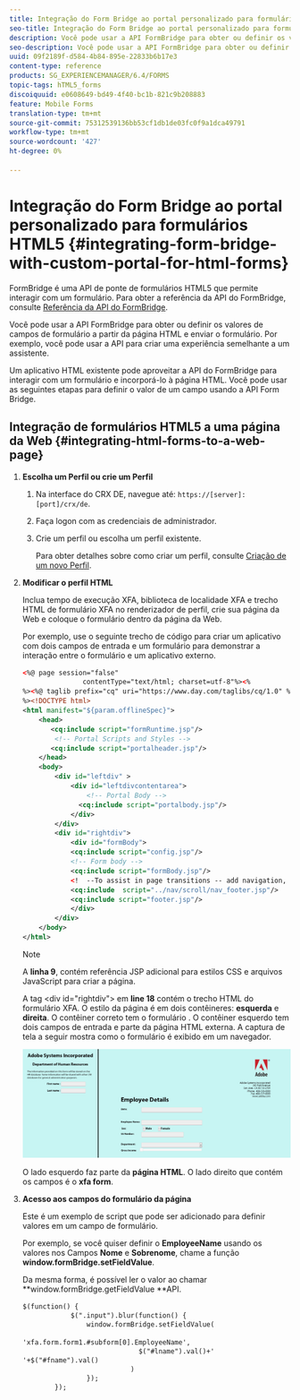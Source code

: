 ```yaml
---
title: Integração do Form Bridge ao portal personalizado para formulários HTML5
seo-title: Integração do Form Bridge ao portal personalizado para formulários HTML5
description: Você pode usar a API FormBridge para obter ou definir os valores de campos de formulário a partir da página HTML e enviar o formulário.
seo-description: Você pode usar a API FormBridge para obter ou definir os valores de campos de formulário a partir da página HTML e enviar o formulário.
uuid: 09f2189f-d584-4b84-895e-22833b6b17e3
content-type: reference
products: SG_EXPERIENCEMANAGER/6.4/FORMS
topic-tags: hTML5_forms
discoiquuid: e0608649-bd49-4f40-bc1b-821c9b208883
feature: Mobile Forms
translation-type: tm+mt
source-git-commit: 75312539136bb53cf1db1de03fc0f9a1dca49791
workflow-type: tm+mt
source-wordcount: '427'
ht-degree: 0%

---
```



# Integração do Form Bridge ao portal personalizado para formulários HTML5 {#integrating-form-bridge-with-custom-portal-for-html-forms}

FormBridge é uma API de ponte de formulários HTML5 que permite interagir com um formulário. Para obter a referência da API do FormBridge, consulte [Referência da API do FormBridge](/help/forms/using/form-bridge-apis.md).

Você pode usar a API FormBridge para obter ou definir os valores de campos de formulário a partir da página HTML e enviar o formulário. Por exemplo, você pode usar a API para criar uma experiência semelhante a um assistente.

Um aplicativo HTML existente pode aproveitar a API do FormBridge para interagir com um formulário e incorporá-lo à página HTML. Você pode usar as seguintes etapas para definir o valor de um campo usando a API Form Bridge.

## Integração de formulários HTML5 a uma página da Web {#integrating-html-forms-to-a-web-page}

1. **Escolha um Perfil ou crie um Perfil**

   1. Na interface do CRX DE, navegue até: `https://[server]:[port]/crx/de`.
   1. Faça logon com as credenciais de administrador.
   1. Crie um perfil ou escolha um perfil existente.

      Para obter detalhes sobre como criar um perfil, consulte [Criação de um novo Perfil](/help/forms/using/custom-profile.md).

1. **Modificar o perfil HTML**

   Inclua tempo de execução XFA, biblioteca de localidade XFA e trecho HTML de formulário XFA no renderizador de perfil, crie sua página da Web e coloque o formulário dentro da página da Web.

   Por exemplo, use o seguinte trecho de código para criar um aplicativo com dois campos de entrada e um formulário para demonstrar a interação entre o formulário e um aplicativo externo.

   ```xml
   <%@ page session="false"
                  contentType="text/html; charset=utf-8"%><%
   %><%@ taglib prefix="cq" uri="https://www.day.com/taglibs/cq/1.0" %><%
   %><!DOCTYPE html>
   <html manifest="${param.offlineSpec}">
       <head>
          <cq:include script="formRuntime.jsp"/>
           <!-- Portal Scripts and Styles -->
          <cq:include script="portalheader.jsp"/> 
       </head>
       <body>
           <div id="leftdiv" >
               <div id="leftdivcontentarea">   
                   <!-- Portal Body -->
                 <cq:include script="portalbody.jsp"/>  
               </div>
           </div>
           <div id="rightdiv">
               <div id="formBody">
               <cq:include script="config.jsp"/>
               <!-- Form body -->
               <cq:include script="formBody.jsp"/>
               <!  --To assist in page transitions -- add navigation, based on scrolling -->
               <cq:include  script="../nav/scroll/nav_footer.jsp"/>
               <cq:include script="footer.jsp"/>
               </div>    
           </div>
       </body>
   </html>
   ```

   >[!NOTE]
   >
   >A **linha 9**, contém referência JSP adicional para estilos CSS e arquivos JavaScript para criar a página.
   >
   >A tag &lt;div id=&quot;rightdiv&quot;> em **line 18** contém o trecho HTML do formulário XFA.
   O estilo da página é em dois contêineres: **esquerda** e **direita**. O contêiner correto tem o formulário . O contêiner esquerdo tem dois campos de entrada e parte da página HTML externa.
   A captura de tela a seguir mostra como o formulário é exibido em um navegador.

   ![portal](assets/portal.jpg)

   O lado esquerdo faz parte da **página HTML**. O lado direito que contém os campos é o **xfa form**.

1. **Acesso aos campos do formulário da página**

   Este é um exemplo de script que pode ser adicionado para definir valores em um campo de formulário.

   Por exemplo, se você quiser definir o **EmployeeName** usando os valores nos Campos **Nome** e **Sobrenome**, chame a função **window.formBridge.setFieldValue**.

   Da mesma forma, é possível ler o valor ao chamar **window.formBridge.getFieldValue **API.

   ```
   $(function() {
               $(".input").blur(function() {
                   window.formBridge.setFieldValue(
                               'xfa.form.form1.#subform[0].EmployeeName',
                                $("#lname").val()+' '+$("#fname").val()
                              )
                   });
           });
   ```

